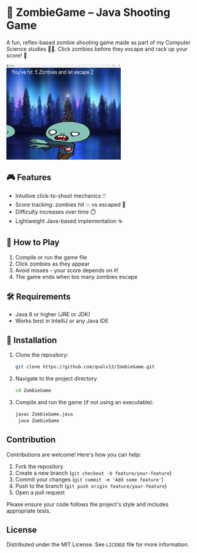 # 🧟 ZombieGame – Java Shooting Game

A fun, reflex-based zombie shooting game made as part of my Computer Science studies 👨‍💻. Click zombies before they escape and rack up your score! 🎯

<img src="https://github.com/qualv13/ZombieGame/blob/master/ingame.png" width="300" height="250" />

## 🎮 Features

- Intuitive click-to-shoot mechanics 🖱️
- Score tracking: zombies hit 💥 vs escaped 🧟
- Difficulty increases over time ⏱️
- Lightweight Java-based implementation ☕

## 🚀 How to Play

1. Compile or run the game file
2. Click zombies as they appear
3. Avoid misses – your score depends on it!
4. The game ends when too many zombies escape

## 🛠 Requirements

- Java 8 or higher (JRE or JDK)
- Works best in IntelliJ or any Java IDE

## 🧩 Installation
1. Clone the repository:
   ```bash
   git clone https://github.com/qualv13/ZombieGame.git
    ```
2. Navigate to the project directory
   ```bash
   cd ZombieGame
   ```
3. Compile and run the game (if not using an executable):
   ```bash
   javac ZombieGame.java
    java ZombieGame
   ```

## Contribution
Contributions are welcome! Here's how you can help:
1. Fork the repository
2. Create a new branch (`git checkout -b feature/your-feature`)
3. Commit your changes (`git commit -m 'Add some feature'`)
4. Push to the branch (`git push origin feature/your-feature`)
5. Open a pull request

Please ensure your code follows the project's style and includes appropriate tests.

## License
Distributed under the MIT License. See `LICENSE` file for more information.
